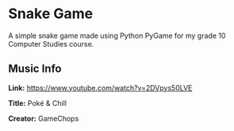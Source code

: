 # Snake Game
A simple snake game made using Python PyGame for my grade 10 Computer Studies course.

## Music Info
**Link:** https://www.youtube.com/watch?v=2DVpys50LVE

**Title:** Poké & Chill

**Creator:** GameChops
